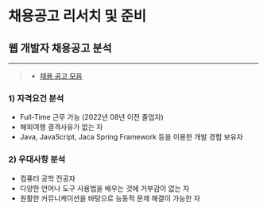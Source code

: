 # 채용공고 리서치 및 준비

## 웹 개발자 채용공고 분석

---

> - [채용 공고 모음](https://github.com/yunchanbin/Company-Analysis/blob/master/Search.md)





### 1) 자격요건 분석

- Full-Time 근무 가능 (2022년 08년 이전 졸업자)
- 해외여행 결격사유가 없는 자
- Java, JavaScript, Jaca Spring Framework 등을 이용한 개발 경험 보유자



### 2) 우대사항 분석

- 컴퓨터 공학 전공자
- 다양한 언어나 도구 사용법을 배우는 것에 거부감이 없는 자
- 원활한 커뮤니케이션을 바탕으로 능동적 문제 해결이 가능한 자